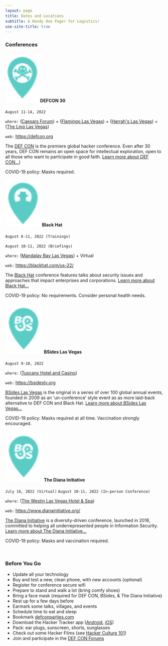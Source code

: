 ```yaml
---
layout: page
title: Dates and Locations
subtitle: A Handy One Pager for Logistics!
use-site-title: true
---
```


### Conferences

#### ![pins](/img/mapicons/defconpin.png) DEFCON 30
`August 11-14, 2022`

`where:` ([Caesars Forum](https://goo.gl/maps/VddzBzUzmNHp9UhUA))
       + ([Flamingo Las Vegas](https://g.page/flamingovegas?share))
       + ([Harrah's Las Vegas](https://g.page/harrahsvegas?share))
       + ([The Linq Las Vegas](https://goo.gl/maps/sVMeGn5sTKaDiJnz7))

`web:` https://defcon.org

The [DEF CON](https://defcon.org) is the premiere global hacker conference. Even after 30 years, DEF CON remains an open space for intellectual exploration, open to all those who want to participate in good faith. [Learn more about DEF CON...](https://lostpolicymaker.org/defcon/))

COVID-19 policy: Masks required.

#### ![pins](/img/mapicons/blackhatpin.png) Black Hat
`August 6-11, 2022 (Trainings)`

`August 10-11, 2022 (Briefings)`

`where:` ([Mandalay Bay Las Vegas](https://g.page/mandalaybayresort?share)) + Virtual

`web:` https://blackhat.com/us-22/

The [Black Hat](https://blackhat.com) conference features talks about security issues and approaches that impact enterprises and corporations. [Learn more about Black Hat...](https://lostpolicymaker.org/blackhat/)

COVID-19 policy: No requirements. Consider personal health needs.

#### ![pins](/img/mapicons/bsidespin.png) BSides Las Vegas
`August 9-10, 2022`

`where:`  ([Tuscany Hotel and Casino](https://g.page/tuscanylv?share))

`web:` https://bsideslv.org

[BSides Las Vegas](https://bsideslv.org) is the original in a series of over 100 global annual events, founded in 2009 as an 'un-conference' style event as as more laid-back alternative to DEF CON and Black Hat. [Learn more about BSides Las Vegas...](https://lostpolicymaker.org/bsideslv/)

COVID-19 policy: Masks required at all time. Vaccination strongly encouraged.

#### ![pins](/img/mapicons/bsidespin.png) The Diana Initiative
`July 16, 2022 (Virtual)`
`August 10-11, 2022 (In-person Conference)`

`where:`  ([The Westin Las Vegas Hotel & Spa](https://goo.gl/maps/RhoPmD6bm5znQUbW7))

`web:` https://www.dianainitiative.org/

[The Diana Initiative](https://www.dianainitiative.org/) is a diversity-driven conference, launched in 2016, committed to helping all underrepresented people in Information Security. [Learn more about The Diana Initiative...](https://www.dianainitiative.org/)

COVID-19 policy: Masks and vaccination required.

<br>

### Before You Go
* Update all your technology
* Buy and test a new, clean phone, with new accounts (optional)
* Register for conference secure wifi
* Prepare to stand and walk a lot (bring comfy shoes)
* Bring a face mask (required for DEF CON, BSides, & The Diana Initiative)
* Rest up for a few days before
* Earmark some talks, villages, and events
* Schedule time to eat and sleep
* Bookmark [defconparties.com](https://www.defconparties.com)
* Download the Hacker Tracker app ([Android](https://play.google.com/store/apps/details?id=com.shortstack.hackertracker&hl=en_US), [iOS](https://apps.apple.com/us/app/hackertracker/id1021141595))
* Pack: ear plugs, sunscreen, shorts, sunglasses
* Check out some Hacker Films (see [Hacker Culture 101](hackerculture101))
* Join and participate in the [DEF CON Forums](https://forums.defcon.org)
